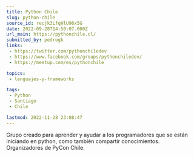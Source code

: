 ```yaml
---
title: Python Chile
slug: python-chile
source_id: recjk3LfqHlU96x5G
date: 2022-09-28T14:50:07.000Z
url_main: https://pythonchile.cl/
submitted_by: pedrogk
links: 
 - https://twitter.com/pythonchiledev
 - https://www.facebook.com/groups/pythonchiledev/
 - https://meetup.com/es/pythonchile

topics: 
 - lenguajes-y-frameworks

tags: 
 - Python
 - Santiago
 - Chile

lastmod: 2022-11-28 23:08:47
---
```


Grupo creado para aprender y ayudar a los programadores que se están iniciando en python, como también compartir conocimientos. Organizadores de PyCon Chile.
